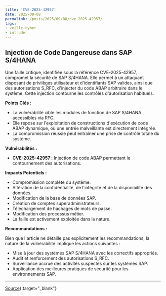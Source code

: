 ```yaml
---
title: 'CVE-2025-42957'
date: 2025-09-08
permalink: /posts/2025/09/08/cve-2025-42957/
tags:
- veille-cyber
- intruder
---
```

## Injection de Code Dangereuse dans SAP S/4HANA

Une faille critique, identifiée sous la référence CVE-2025-42957, compromet la sécurité de SAP S/4HANA. Elle permet à un attaquant disposant de privilèges utilisateur et d'identifiants SAP valides, ainsi que des autorisations S_RFC, d'injecter du code ABAP arbitraire dans le système. Cette injection contourne les contrôles d'autorisation habituels.

**Points Clés :**

*   La vulnérabilité cible les modules de fonction de SAP S/4HANA accessibles via RFC.
*   Elle repose sur l'exploitation de constructions d'exécution de code ABAP dynamique, où une entrée malveillante est directement intégrée.
*   La compromission réussie peut entraîner une prise de contrôle totale du système.

**Vulnérabilités :**

*   **CVE-2025-42957 :** Injection de code ABAP permettant le contournement des autorisations.

**Impacts Potentiels :**

*   Compromission complète du système.
*   Altération de la confidentialité, de l'intégrité et de la disponibilité des données.
*   Modification de la base de données SAP.
*   Création de comptes superadministrateurs.
*   Téléchargement de hachages de mots de passe.
*   Modification des processus métier.
*   La faille est activement exploitée dans la nature.

**Recommandations :**

Bien que l'article ne détaille pas explicitement les recommandations, la nature de la vulnérabilité implique les actions suivantes :

*   Mise à jour des systèmes SAP S/4HANA avec les correctifs appropriés.
*   Audit et renforcement des autorisations S_RFC.
*   Surveillance accrue des activités suspectes sur les systèmes SAP.
*   Application des meilleures pratiques de sécurité pour les environnements SAP.

---
[Source](https://cvemon.intruder.io/cves/CVE-2025-42957){:target="_blank"}
